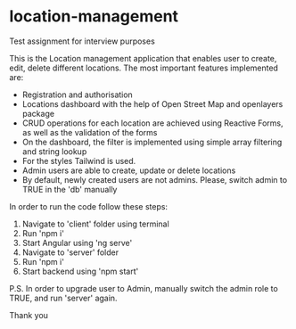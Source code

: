 # location-management
Test assignment for interview purposes

This is the Location management application that enables user to create, edit, delete different locations.
The most important features implemented are:

- Registration and authorisation
- Locations dashboard with the help of Open Street Map and openlayers package
- CRUD operations for each location are achieved using Reactive Forms, as well as the validation of the forms
- On the dashboard, the filter is implemented using simple array filtering and string lookup
- For the styles Tailwind is used.
- Admin users are able to create, update or delete locations
- By default, newly created users are not admins. Please, switch admin to TRUE in the 'db' manually

In order to run the code follow these steps:

1. Navigate to 'client' folder using terminal
2. Run 'npm i'
3. Start Angular using 'ng serve'
4. Navigate to 'server' folder
5. Run 'npm i'
6. Start backend using 'npm start'

P.S. In order to upgrade user to Admin, manually switch the admin role to TRUE, and run 'server' again.

Thank you